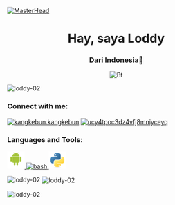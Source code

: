 [![MasterHead](https://1.bp.blogspot.com/-7A4WynwLsMw/XbBpCXG8fHI/AAAAAAAAMt4/uOa1bpLskYgrwGbllhSu2SDj_Mig8SXJQCLcBGAsYHQ/s1600/2000_600px.gif)](https://rishavchanda.io)
<h1 align="center">Hay, saya Loddy</h1>
<h3 align="center">Dari Indonesia🥱</h3>
<p align="center"><img src="https://miro.medium.com/max/1360/0*7Q3yvSIv_t0ioJ-Z.gif" alt="Bt">

<p align="left"> <img src="https://komarev.com/ghpvc/?username=loddy-02&label=Profile%20views&color=0e75b6&style=flat" alt="loddy-02" /> </p>

<h3 align="left">Connect with me:</h3>
<p align="left">
<a href="https://fb.com/kangkebun.kangkebun" target="blank"><img align="center" src="https://raw.githubusercontent.com/rahuldkjain/github-profile-readme-generator/master/src/images/icons/Social/facebook.svg" alt="kangkebun.kangkebun" height="30" width="40" /></a>
<a href="https://youtube.com/channel/UCy4tPOC3dz4vfJ8mniyCEYQ" target="blank"><img align="center" src="https://raw.githubusercontent.com/rahuldkjain/github-profile-readme-generator/master/src/images/icons/Social/youtube.svg" alt="ucy4tpoc3dz4vfj8mniyceyq" height="30" width="40" /></a>

<h3 align="left">Languages and Tools:</h3>
<p align="left"> <a href="https://developer.android.com" target="_blank" rel="noreferrer"> <img src="https://raw.githubusercontent.com/devicons/devicon/master/icons/android/android-original-wordmark.svg" alt="android" width="40" height="40"/> </a> <a href="https://www.gnu.org/software/bash/" target="_blank" rel="noreferrer"> <img src="https://www.vectorlogo.zone/logos/gnu_bash/gnu_bash-icon.svg" alt="bash" width="40" height="40"/> </a> <a href="https://www.python.org" target="_blank" rel="noreferrer"> <img src="https://raw.githubusercontent.com/devicons/devicon/master/icons/python/python-original.svg" alt="python" width="40" height="40"/> </a> </p>

<p><img align="left" src="https://github-readme-stats.vercel.app/api/top-langs?username=loddy-02&show_icons=true&locale=en&layout=compact" alt="loddy-02" /></p>

<p>&nbsp;<img align="center" src="https://github-readme-stats.vercel.app/api?username=loddy-02&show_icons=true&locale=en" alt="loddy-02" /></p>

<p><img align="center" src="https://github-readme-streak-stats.herokuapp.com/?user=loddy-02&" alt="loddy-02" /></p>
